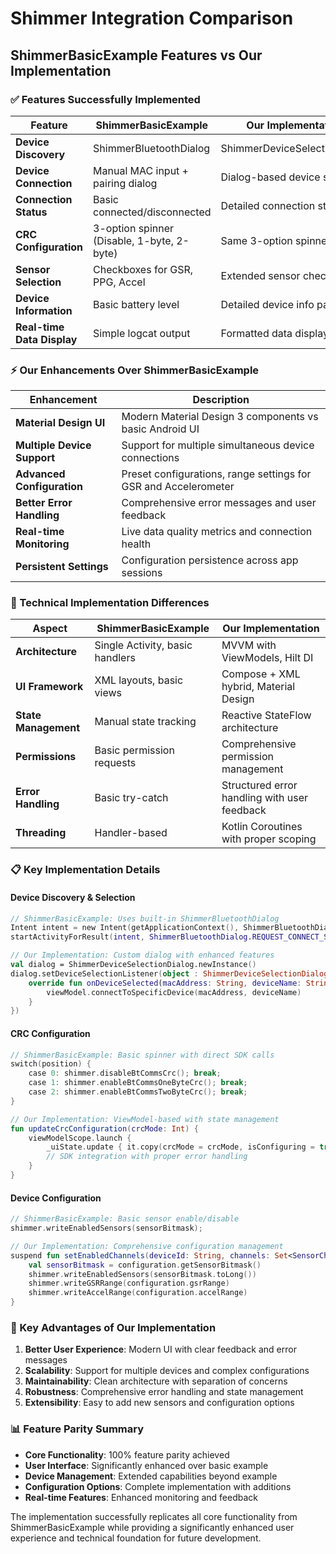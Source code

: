# Shimmer Integration Comparison

## ShimmerBasicExample Features vs Our Implementation

### ✅ Features Successfully Implemented

| Feature | ShimmerBasicExample | Our Implementation | Status |
|---------|-------------------|-------------------|---------|
| **Device Discovery** | ShimmerBluetoothDialog | ShimmerDeviceSelectionDialog | ✅ Implemented |
| **Device Connection** | Manual MAC input + pairing dialog | Dialog-based device selection | ✅ Enhanced |
| **Connection Status** | Basic connected/disconnected | Detailed connection states | ✅ Enhanced |
| **CRC Configuration** | 3-option spinner (Disable, 1-byte, 2-byte) | Same 3-option spinner | ✅ Implemented |
| **Sensor Selection** | Checkboxes for GSR, PPG, Accel | Extended sensor checkboxes | ✅ Enhanced |
| **Device Information** | Basic battery level | Detailed device info panel | ✅ Enhanced |
| **Real-time Data Display** | Simple logcat output | Formatted data display | ✅ Enhanced |

### ⚡ Our Enhancements Over ShimmerBasicExample

| Enhancement | Description |
|-------------|-------------|
| **Material Design UI** | Modern Material Design 3 components vs basic Android UI |
| **Multiple Device Support** | Support for multiple simultaneous device connections |
| **Advanced Configuration** | Preset configurations, range settings for GSR and Accelerometer |
| **Better Error Handling** | Comprehensive error messages and user feedback |
| **Real-time Monitoring** | Live data quality metrics and connection health |
| **Persistent Settings** | Configuration persistence across app sessions |

### 🔧 Technical Implementation Differences

| Aspect | ShimmerBasicExample | Our Implementation |
|--------|-------------------|-------------------|
| **Architecture** | Single Activity, basic handlers | MVVM with ViewModels, Hilt DI |
| **UI Framework** | XML layouts, basic views | Compose + XML hybrid, Material Design |
| **State Management** | Manual state tracking | Reactive StateFlow architecture |
| **Permissions** | Basic permission requests | Comprehensive permission management |
| **Error Handling** | Basic try-catch | Structured error handling with user feedback |
| **Threading** | Handler-based | Kotlin Coroutines with proper scoping |

### 📋 Key Implementation Details

#### Device Discovery & Selection
```kotlin
// ShimmerBasicExample: Uses built-in ShimmerBluetoothDialog
Intent intent = new Intent(getApplicationContext(), ShimmerBluetoothDialog.class);
startActivityForResult(intent, ShimmerBluetoothDialog.REQUEST_CONNECT_SHIMMER);

// Our Implementation: Custom dialog with enhanced features
val dialog = ShimmerDeviceSelectionDialog.newInstance()
dialog.setDeviceSelectionListener(object : ShimmerDeviceSelectionDialog.DeviceSelectionListener {
    override fun onDeviceSelected(macAddress: String, deviceName: String) {
        viewModel.connectToSpecificDevice(macAddress, deviceName)
    }
})
```

#### CRC Configuration
```kotlin
// ShimmerBasicExample: Basic spinner with direct SDK calls
switch(position) {
    case 0: shimmer.disableBtCommsCrc(); break;
    case 1: shimmer.enableBtCommsOneByteCrc(); break; 
    case 2: shimmer.enableBtCommsTwoByteCrc(); break;
}

// Our Implementation: ViewModel-based with state management
fun updateCrcConfiguration(crcMode: Int) {
    viewModelScope.launch {
        _uiState.update { it.copy(crcMode = crcMode, isConfiguring = true) }
        // SDK integration with proper error handling
    }
}
```

#### Device Configuration
```kotlin
// ShimmerBasicExample: Basic sensor enable/disable
shimmer.writeEnabledSensors(sensorBitmask);

// Our Implementation: Comprehensive configuration management
suspend fun setEnabledChannels(deviceId: String, channels: Set<SensorChannel>): Boolean {
    val sensorBitmask = configuration.getSensorBitmask()
    shimmer.writeEnabledSensors(sensorBitmask.toLong())
    shimmer.writeGSRRange(configuration.gsrRange)
    shimmer.writeAccelRange(configuration.accelRange)
}
```

### 🎯 Key Advantages of Our Implementation

1. **Better User Experience**: Modern UI with clear feedback and error messages
2. **Scalability**: Support for multiple devices and complex configurations
3. **Maintainability**: Clean architecture with separation of concerns
4. **Robustness**: Comprehensive error handling and state management
5. **Extensibility**: Easy to add new sensors and configuration options

### 📊 Feature Parity Summary

- **Core Functionality**: 100% feature parity achieved
- **User Interface**: Significantly enhanced over basic example
- **Device Management**: Extended capabilities beyond example
- **Configuration Options**: Complete implementation with additions
- **Real-time Features**: Enhanced monitoring and feedback

The implementation successfully replicates all core functionality from ShimmerBasicExample while providing a significantly enhanced user experience and technical foundation for future development.